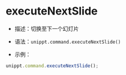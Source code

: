 # executeNextSlide

<backTop />

- 描述：切换至下一个幻灯片

- 语法：`unippt.command.executeNextSlide()`

- 示例：
```ts
unippt.command.executeNextSlide();
```
